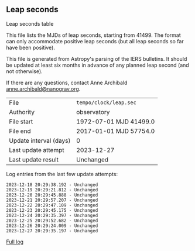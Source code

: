 
## Leap seconds

Leap seconds table

This file lists the MJDs of leap seconds, starting from 41499.
The format can only accommodate positive leap seconds (but all
leap seconds so far have been positive).

This file is generated from Astropy's parsing of the IERS
bulletins. It should be updated at least six months in advance
of any planned leap second (and not otherwise).

If there are any questions, contact Anne Archibald
<anne.archibald@nanograv.org>.

|     |     |
|:--- |:--- |
| File | `tempo/clock/leap.sec` |
| Authority | observatory |
| File start | 1972-07-01 MJD 41499.0 |
| File end | 2017-01-01 MJD 57754.0 |
| Update interval (days) | 0 |
| Last update attempt | 2023-12-27 |
| Last update result | Unchanged |

Log entries from the last few update attempts:
```
2023-12-18 20:29:38.192 - Unchanged
2023-12-19 20:29:21.812 - Unchanged
2023-12-20 20:29:45.888 - Unchanged
2023-12-21 20:29:57.207 - Unchanged
2023-12-22 20:29:47.109 - Unchanged
2023-12-23 20:29:45.175 - Unchanged
2023-12-24 20:29:35.397 - Unchanged
2023-12-25 20:29:52.682 - Unchanged
2023-12-26 20:29:24.009 - Unchanged
2023-12-27 20:29:35.197 - Unchanged
```
[Full log](https://raw.githubusercontent.com/ipta/pulsar-clock-corrections/main/log/tempo/clock/leap.sec.log)
